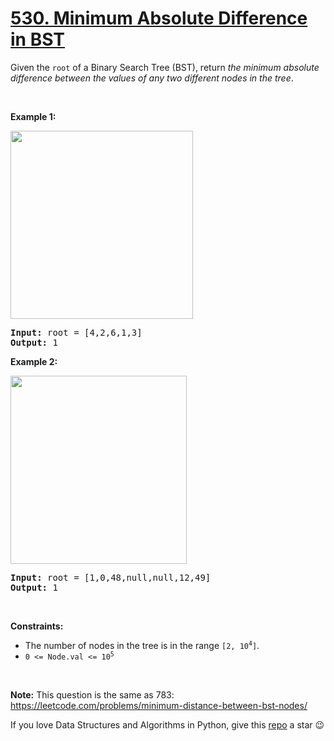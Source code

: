 # [530. Minimum Absolute Difference in BST][title]

<p>Given the <code>root</code> of a Binary Search Tree (BST), return <em>the minimum absolute difference between the values of any two different nodes in the tree</em>.</p>
<p> </p>
<p><strong>Example 1:</strong></p>
<img alt="" src="https://assets.leetcode.com/uploads/2021/02/05/bst1.jpg" style="width: 292px; height: 301px;"/>
<pre><strong>Input:</strong> root = [4,2,6,1,3]
<strong>Output:</strong> 1
</pre>
<p><strong>Example 2:</strong></p>
<img alt="" src="https://assets.leetcode.com/uploads/2021/02/05/bst2.jpg" style="width: 282px; height: 301px;"/>
<pre><strong>Input:</strong> root = [1,0,48,null,null,12,49]
<strong>Output:</strong> 1
</pre>
<p> </p>
<p><strong>Constraints:</strong></p>
<ul>
<li>The number of nodes in the tree is in the range <code>[2, 10<sup>4</sup>]</code>.</li>
<li><code>0 &lt;= Node.val &lt;= 10<sup>5</sup></code></li>
</ul>
<p> </p>
<p><strong>Note:</strong> This question is the same as 783: <a href="https://leetcode.com/problems/minimum-distance-between-bst-nodes/" target="_blank">https://leetcode.com/problems/minimum-distance-between-bst-nodes/</a></p>


If you love Data Structures and Algorithms in Python, give this [repo][me] a star :wink:

[title]: https://leetcode.com/problems/minimum-absolute-difference-in-bst
[me]: https://github.com/bumblebee211196/awesome-python-leetcode
